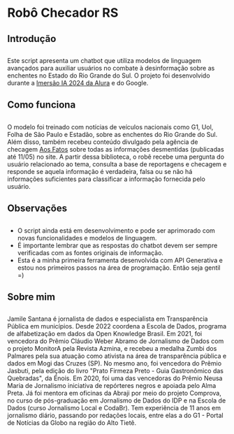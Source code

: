 # Robô Checador RS


## Introdução<h2>
Este script apresenta um chatbot que utiliza modelos de linguagem avançados para auxiliar usuários no combate à desinformação sobre as enchentes no Estado do Rio Grande do Sul. O projeto foi desenvolvido durante a [Imersão IA 2024 da Alura](https://www.alura.com.br/imersao-ia-google-gemini) e do Google. 
## Como funciona <h2>

O modelo foi treinado com notícias de veículos nacionais como G1, Uol, Folha de São Paulo e Estadão, sobre as enchentes do Rio Grande do Sul. Além disso, também recebeu conteúdo divulgado pela agência de checagem [Aos Fatos](https://www.aosfatos.org/noticias/informacoes-falsas-enchentes-rs/) sobre todas as informações desmentidas (publicadas até 11/05) no site. A partir dessa biblioteca, o robê recebe uma pergunta do usuário relacionado ao tema, consulta a base de reportagens e checagem e responde se aquela informação é verdadeira, falsa ou se não há informações suficientes para classificar a informação fornecida pelo usuário. 

## Observações <h2>

* O script ainda está em desenvolvimento e pode ser aprimorado com novas funcionalidades e modelos de linguagem.
* É importante lembrar que as respostas do chatbot devem ser sempre verificadas com as fontes originais de informação.
* Esta é a minha primeira ferramenta desenvolvida com API Generativa e estou nos primeiros passos na área de programação. Então seja gentil =)

## Sobre mim <h2> 

Jamile Santana é jornalista de dados e especialista em Transparência Pública em municípios. Desde 2022 coordena a Escola de Dados, programa de alfabetização em dados da Open Knowledge Brasil. 
Em 2021, foi vencedora do Prêmio Cláudio Weber Abramo de Jornalismo de Dados com o projeto MonitorA pela Revista Azmina, e recebeu a medalha Zumbi dos Palmares pela sua atuação como ativista na área de transparência pública e dados em Mogi das Cruzes (SP). No mesmo ano, foi vencedora do Prêmio Jasbuti, pela edição do livro "Prato Firmeza Preto - Guia Gastronômico das Quebradas", da Énois. Em 2020, foi uma das vencedoras do Prêmio Neusa Maria de Jornalismo  iniciativa de repórteres negros e apoiada pelo Alma Preta.
Já foi mentora em oficinas da Abraji por meio do projeto Comprova, no curso de pós-graduação em Jornalismo de Dados do IDP e na Escola de Dados (curso Jornalismo Local e CodaBr). 
Tem experiência de 11 anos em jornalismo diário, passando por redações locais, entre elas a do G1 - Portal de Notícias da Globo na região do Alto Tietê.
